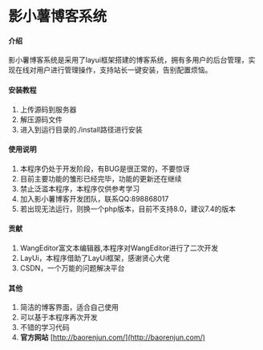 # 影小薯博客系统

#### 介绍
影小薯博客系统是采用了layui框架搭建的博客系统，拥有多用户的后台管理，实现在线对用户进行管理操作，支持站长一键安装，告别配置烦恼。


#### 安装教程

1.  上传源码到服务器
2.  解压源码文件
3.  进入到运行目录的./install路径进行安装

#### 使用说明

1.  本程序仍处于开发阶段，有BUG是很正常的，不要惊讶
2.  目前主要功能的雏形已经完毕，功能的更新还在继续
3.  禁止泛滥本程序，本程序仅供参考学习
4.  加入影小薯博客开发团队，联系QQ:898868017
5.  若出现无法运行，则换一个php版本，目前不支持8.0，建议7.4的版本

#### 贡献

1.  WangEditor富文本编辑器,本程序对WangEditor进行了二次开发
2.  LayUi，本程序借助了LayUi框架，感谢贤心大佬
3.  CSDN，一个万能的问题解决平台


#### 其他

1.  简洁的博客界面，适合自己使用
2.  可以基于本程序再次开发
3.  不错的学习代码
4.   **官方网站** [http://baorenjun.com/](http://baorenjun.com/)
